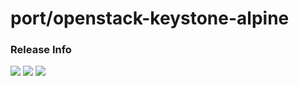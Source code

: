# port/openstack-keystone-alpine

### Release Info
[![](https://images.microbadger.com/badges/version/port/openstack-keystone-alpine.svg)](http://microbadger.com/images/port/openstack-keystone-alpine "Image info @ microbadger.com")
[![](https://images.microbadger.com/badges/image/port/openstack-keystone-alpine.svg)](http://microbadger.com/images/port/openstack-keystone-alpine "Image info @ microbadger.com")
[![](https://images.microbadger.com/badges/commit/port/openstack-keystone-alpine.svg)](http://microbadger.com/images/port/openstack-keystone-alpine "Image info @ microbadger.com")
